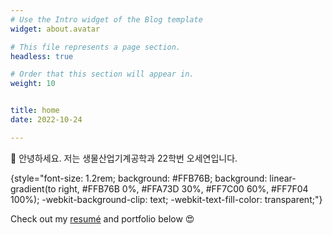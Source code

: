```yaml
---
# Use the Intro widget of the Blog template
widget: about.avatar

# This file represents a page section.
headless: true

# Order that this section will appear in.
weight: 10


title: home
date: 2022-10-24

---
```

👋 안녕하세요. 저는 생물산업기계공학과 22학번 오세연입니다. 

{style="font-size: 1.2rem; background: #FFB76B; background: linear-gradient(to right, #FFB76B 0%, #FFA73D 30%, #FF7C00 60%, #FF7F04 100%); -webkit-background-clip: text; -webkit-text-fill-color: transparent;"}

Check out my [resumé](/about/) and portfolio below 😍
